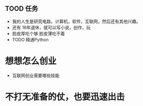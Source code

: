 ## TOOD 任务
- 我的人生是研究电路，计算机，软件，互联网，然后还有其他兴趣。
- 还有 16年退休，就可以写小说，创作，玩
- 脸皮厚吃个够 脸皮薄吃不着
- TODO 精通Python

# 想想怎么创业

- 互联网创业需要哪些技能

# 不打无准备的仗，也要迅速出击